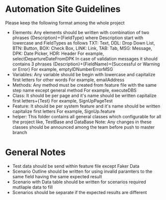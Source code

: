 # Automation Site Guidelines
Please keep the following format among the whole project

- Elements: Any elements should be written with combination of two phrases {Description}+{FieldType} where Description start with lowercase and FieldTypes as follows TXT: Text, DDL: Drop Down List, BTN: Button, BOX: Check Box, LINK: Link, TAB: Tab, MSG: Message, DPK: Date Picker, HDR: Header
For example, selectDepartureDateFromDPK
In case of validation messages it should contains 3 phrases {Description}+{FieldName}+{Successful or Warning or Error} 
For example, emptyIDNumberErrorMSG
- Variables: Any variable should be begin with lowercase and capitalize first letters for other words 
For example, emailAddress
- Methods: Any method must be created from feature file with the same step name except general method 
For example, executeDBS
- Class: It should be per page and it's name should be written capitalize first letters+{Test} 
For example, SignUpPageTest
- Feature: It should be per system feature and it's name should be written capitalize first letters 
For example, SignUp.feature
- helper: This folder contains all general classes which configurable for all the project like, TestBase and DataBase Note: Any changes in these classes should be announced among the team before push to master branch
# General Notes
- Test data should be send within feature file except Faker Data
- Scenario Outline should be written for using invalid paramters to the same field having the same expected result
- Scenario with Data table should be written for scenarios required mutliaple data to fill
- Scenarios should be separate if the expected results are different
